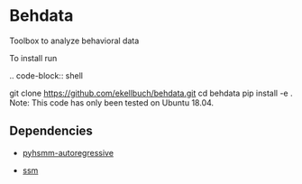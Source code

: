 # Behdata

Toolbox to analyze behavioral data

To install run

.. code-block:: shell

git clone https://github.com/ekellbuch/behdata.git
cd behdata
pip install -e .
Note: This code has only been tested on Ubuntu 18.04.

Dependencies
------------

* [pyhsmm-autoregressive](https://github.com/ekellbuch/pyhsmm-autoregressive)

* [ssm](https://github.com/slinderman/ssm)
